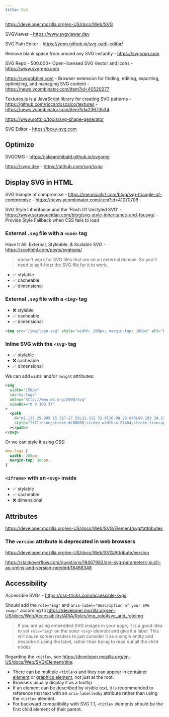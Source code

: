 ```yaml
---
title: SVG
---
```


https://developer.mozilla.org/en-US/docs/Web/SVG

SVGViewer - https://www.svgviewer.dev

SVG Path Editor - https://yqnn.github.io/svg-path-editor/

Remove blank space from around any SVG instantly - https://svgcrop.com

SVG Repo - 500.000+ Open-licensed SVG Vector and Icons - https://www.svgrepo.com

https://svggobbler.com - Browser extension for finding, editing, exporting, optimizing, and managing SVG content - https://news.ycombinator.com/item?id=40520277

Textures.js is a JavaScript library for creating SVG patterns - https://github.com/riccardoscalco/textures - https://news.ycombinator.com/item?id=23673534

https://www.softr.io/tools/svg-shape-generator

SVG Editor - https://boxy-svg.com

## Optimize

SVGOMG - https://jakearchibald.github.io/svgomg

https://svgo.dev - https://github.com/svg/svgo

## Display SVG in HTML

SVG triangle of compromise - https://me.micahrl.com/blog/svg-triangle-of-compromise - https://news.ycombinator.com/item?id=41070709

SVG Style Inheritance and the ‘Flash Of Unstyled SVG’ - https://www.sarasoueidan.com/blog/svg-style-inheritance-and-fousvg/ - Provide Style Fallback when CSS fails to load

### External `.svg` file with a `<use>` tag

Have It All: External, Styleable, & Scalable SVG - https://scottjehl.com/posts/svgtopia/

> doesn't work for SVG files that are on an external domain. So you'll need to self-host the SVG file for it to work.

- ✅ stylable
- ✅ cacheable
- ✅ dimensional

### External `.svg` file with a `<img>` tag

- ❌ stylable
- ✅ cacheable
- ✅ dimensional

```html
<img src="/img/logo.svg" style="width: 200px; margin-top: 100px" alt="Logo" />
```

### Inline SVG with the `<svg>` tag

- ✅ stylable
- ❌ cacheable
- ✅ dimensional

We can add `width` and/or `height` attributes:

```xml
<svg
  width="150px"
  id="my-logo"
  xmlns="http://www.w3.org/2000/svg"
  viewBox="0 0 100 37"
>
  <path
    d="m2.137 29.999 15.317-27.53L32.312 32.9l20.08-28.648L69.193 34.53l17.83-31.475L97.863 29.09"
    style="fill:none;stroke:#e80008;stroke-width:4.27404;stroke-linecap:round;stroke-linejoin:round;stroke-dasharray:none;stroke-opacity:1"
  ></path>
</svg>
```

Or we can style it using CSS:

```css
#my-logo {
  width: 200px;
  margin-top: 300px;
}
```

### `<iframe>` with an `<svg>` inside

- ✅ stylable
- ✅ cacheable
- ❌ dimensional

## Attributes

https://developer.mozilla.org/en-US/docs/Web/SVG/Element/svg#attributes

### The `version` attribute is deprecated in web browsers

https://developer.mozilla.org/en-US/docs/Web/SVG/Attribute/version

https://stackoverflow.com/questions/18467982/are-svg-parameters-such-as-xmlns-and-version-needed/18468348

## Accessibility

Accessible SVGs - https://css-tricks.com/accessible-svgs

Should add the `role="img"` and `aria-label="Description of your SVG image"` according to https://developer.mozilla.org/en-US/docs/Web/Accessibility/ARIA/Roles/img_role#svg_and_roleimg

> If you are using embedded SVG images in your page, it is a good idea to set `role="img"` on the outer `<svg>` element and give it a label. This will cause screen readers to just consider it as a single entity and describe it using the label, rather than trying to read out all the child nodes

Regarding the `<title>`, see https://developer.mozilla.org/en-US/docs/Web/SVG/Element/title:

- There can be multiple `<title>`s and they can appear in [container element](https://developer.mozilla.org/en-US/docs/Web/SVG/Element#container_elements) or [graphics element](https://developer.mozilla.org/en-US/docs/Web/SVG/Element#graphics_elements), not just at the root.
- Browsers usually display it as a tooltip
- If an element can be described by visible text, it is recommended to reference that text with an `aria-labelledby` attribute rather than using the `<title>` element.
- For backward compatibility with SVG 1.1, `<title>` elements should be the first child element of their parent.
